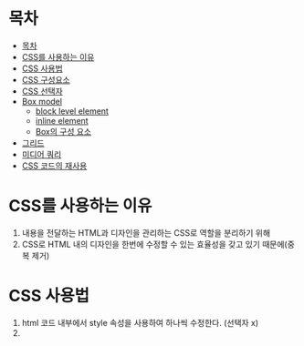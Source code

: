 # 목차
- [목차](#목차)
- [CSS를 사용하는 이유](#CSS를-사용하는-이유)
- [CSS 사용법](#CSS-사용법)
- [CSS 구성요소](#CSS-구성요소)
- [CSS 선택자](#CSS-선택자)
- [Box model](#Box-model)
  - [block level element](#block-level-element)
  - [inline element](#inline-element)
  - [Box의 구성 요소](#Box의-구성-요소)
- [그리드](#그리드)
- [미디어 쿼리](#미디어-쿼리)
- [CSS 코드의 재사용](#CSS-코드의-재사용)
  
# CSS를 사용하는 이유

1. 내용을 전달하는 HTML과 디자인을 관리하는 CSS로 역할을 분리하기 위해
2. CSS로 HTML 내의 디자인을 한번에 수정할 수 있는 효율성을 갖고 있기 때문에(중복 제거)

# CSS 사용법

1. html 코드 내부에서 style 속성을 사용하여 하나씩 수정한다. (선택자 x)
2. <style> 태그로 html과 분리하여 css 코드를 사용할 곳을 정의해준다. (선택자 o)

# CSS 구성요소

![Untitled](https://github.com/soberdam/TIL/assets/106129404/2d91bc10-429a-4e3c-ac81-4beba2df859e)


1. 선택자 ( 무엇을 )
2. 선언 ( 어떻게 ) - 선언의 끝에는 항상 세미콜론 `;` 으로 구분한다.

# CSS 선택자

- 수정하고 싶은 HTML 부분들을 class 속성으로 그룹핑하여 CSS에서 효과를 줄 수 있다.
- class는 `.class명` 으로 선택한다.
- class 속성은 띄어쓰기를 구분으로 여러 개를 부여할 수 있다.
- 특정 수정하고 싶은 부분에 id 속성을 부여할 수 있으며 `#id명` 으로 CSS에서 선택한다.
- id값은 유일하고 고유한 값이어야 한다.
- id 선택자는 class 선택자보다 우선한다.
- class 선택자는 태그 선택자보다 우선한다.
- 즉, 구체적인 선택자가 포괄적인 선택자보다 우선한다.
- 만약 동등한 선택자라면 가장 나중에 등장한 효과를 적용한다.
- `,` 선택자를 통해 여러 element를 선택할 수 있다.
- Property 하나에 여러 value를 나열할 수 있으며, 순서는 상관없다. ex)`border : 5px, red, solid`

# Box Model

- html의 요소 하나하나를 박스로 바라보고 디자인하는 모델

### block level element

- 화면 전체를 사용하는 태그
- `display:block`

### inline element

- 콘텐츠만큼의 크기만 갖는 태그
- `display:inline`

## Box의 구성 요소

1. margin
    - border와 border 사이의 거리
2. border
    - element의 테두리, 경계선
3. padding
    - 내부 content와 border 사이의 거리
4. content
    - element의 내용

# 그리드

`<div>` : 디자인의 용도로 사용하는 아무 의미 없는 태그. block element이다.

`<span>`: 디자인의 용도로 사용하는 `<div>`와 같은 태그. inline element이다.

- 여러 element의 레이아웃을 정리해준다.
- `divide:grid` 를 정렬할 elements의 선택자에서 선언
- `grid-template` 속성으로 레이아웃 생성

# 미디어 쿼리

- 반응형 웹의 핵심
- 쿼리문의 조건에 따라 웹을 다르게 구현
- `@media(조건)`  으로 선언

# CSS 코드의 재사용

- CSS 파일에 공통으로 사용하고 관리할 CSS 코드 작성
- `<link>` 태그 활용
- 여러 html에서 하나의 CSS를 사용하고 유지보수 할 수 있음
- 네트워크 적인 측면에서는 CSS를 다운받아야하기 때문에 비효율적일 수도 있지만
- 캐싱 덕분에 한번 CSS를 받으면 CSS가 수정되기 전까지는 같은 CSS를 로드
